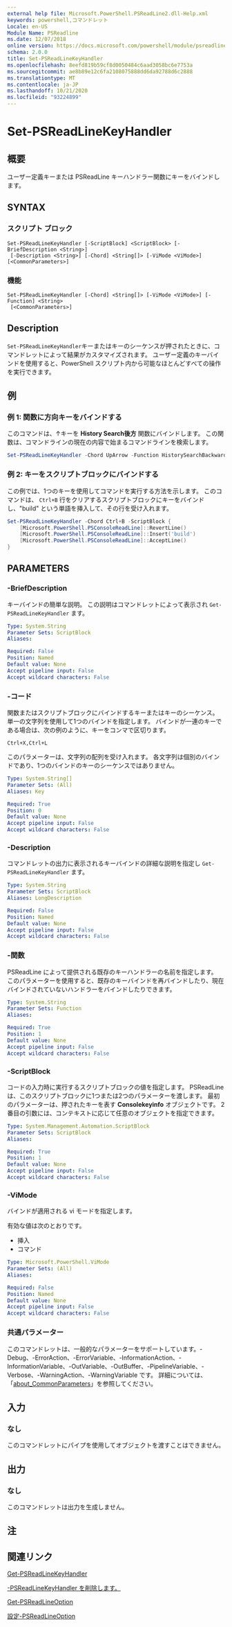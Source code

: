 ```yaml
---
external help file: Microsoft.PowerShell.PSReadLine2.dll-Help.xml
keywords: powershell,コマンドレット
Locale: en-US
Module Name: PSReadline
ms.date: 12/07/2018
online version: https://docs.microsoft.com/powershell/module/psreadline/set-psreadlinekeyhandler?view=powershell-5.1&WT.mc_id=ps-gethelp
schema: 2.0.0
title: Set-PSReadLineKeyHandler
ms.openlocfilehash: 8eefd819b59cf8d0050484c6aad3058bc6e7753a
ms.sourcegitcommit: ae8b89e12c6fa2108075888dd6da92788d6c2888
ms.translationtype: MT
ms.contentlocale: ja-JP
ms.lasthandoff: 10/21/2020
ms.locfileid: "93224899"
---
```

# Set-PSReadLineKeyHandler

## 概要
ユーザー定義キーまたは PSReadLine キーハンドラー関数にキーをバインドします。

## SYNTAX

### スクリプト ブロック

```
Set-PSReadLineKeyHandler [-ScriptBlock] <ScriptBlock> [-BriefDescription <String>]
 [-Description <String>] [-Chord] <String[]> [-ViMode <ViMode>] [<CommonParameters>]
```

### 機能

```
Set-PSReadLineKeyHandler [-Chord] <String[]> [-ViMode <ViMode>] [-Function] <String>
 [<CommonParameters>]
```

## Description

`Set-PSReadLineKeyHandler`キーまたはキーのシーケンスが押されたときに、コマンドレットによって結果がカスタマイズされます。 ユーザー定義のキーバインドを使用すると、PowerShell スクリプト内から可能なほとんどすべての操作を実行できます。

## 例

### 例 1: 関数に方向キーをバインドする

このコマンドは、↑キーを **History Search後方** 関数にバインドします。 この関数は、コマンドラインの現在の内容で始まるコマンドラインを検索します。

```powershell
Set-PSReadLineKeyHandler -Chord UpArrow -Function HistorySearchBackward
```

### 例 2: キーをスクリプトブロックにバインドする

この例では、1つのキーを使用してコマンドを実行する方法を示します。 このコマンドは、 `Ctrl+B` 行をクリアするスクリプトブロックにキーをバインドし、"build" という単語を挿入して、その行を受け入れます。

```powershell
Set-PSReadLineKeyHandler -Chord Ctrl+B -ScriptBlock {
    [Microsoft.PowerShell.PSConsoleReadLine]::RevertLine()
    [Microsoft.PowerShell.PSConsoleReadLine]::Insert('build')
    [Microsoft.PowerShell.PSConsoleReadLine]::AcceptLine()
}
```

## PARAMETERS

### -BriefDescription

キーバインドの簡単な説明。 この説明はコマンドレットによって表示され `Get-PSReadLineKeyHandler` ます。

```yaml
Type: System.String
Parameter Sets: ScriptBlock
Aliases:

Required: False
Position: Named
Default value: None
Accept pipeline input: False
Accept wildcard characters: False
```

### -コード

関数またはスクリプトブロックにバインドするキーまたはキーのシーケンス。 単一の文字列を使用して1つのバインドを指定します。 バインドが一連のキーである場合は、次の例のように、キーをコンマで区切ります。

`Ctrl+X,Ctrl+L`

このパラメーターは、文字列の配列を受け入れます。 各文字列は個別のバインドであり、1つのバインドのキーのシーケンスではありません。

```yaml
Type: System.String[]
Parameter Sets: (All)
Aliases: Key

Required: True
Position: 0
Default value: None
Accept pipeline input: False
Accept wildcard characters: False
```

### -Description

コマンドレットの出力に表示されるキーバインドの詳細な説明を指定し `Get-PSReadLineKeyHandler` ます。

```yaml
Type: System.String
Parameter Sets: ScriptBlock
Aliases: LongDescription

Required: False
Position: Named
Default value: None
Accept pipeline input: False
Accept wildcard characters: False
```

### -関数

PSReadLine によって提供される既存のキーハンドラーの名前を指定します。 このパラメーターを使用すると、既存のキーバインドを再バインドしたり、現在バインドされていないハンドラーをバインドしたりできます。

```yaml
Type: System.String
Parameter Sets: Function
Aliases:

Required: True
Position: 1
Default value: None
Accept pipeline input: False
Accept wildcard characters: False
```

### -ScriptBlock

コードの入力時に実行するスクリプトブロックの値を指定します。 PSReadLine は、このスクリプトブロックに1つまたは2つのパラメーターを渡します。 最初のパラメーターは、押されたキーを表す **Consolekeyinfo** オブジェクトです。 2番目の引数には、コンテキストに応じて任意のオブジェクトを指定できます。

```yaml
Type: System.Management.Automation.ScriptBlock
Parameter Sets: ScriptBlock
Aliases:

Required: True
Position: 1
Default value: None
Accept pipeline input: False
Accept wildcard characters: False
```

### -ViMode

バインドが適用される vi モードを指定します。

有効な値は次のとおりです。

- 挿入
- コマンド

```yaml
Type: Microsoft.PowerShell.ViMode
Parameter Sets: (All)
Aliases:

Required: False
Position: Named
Default value: None
Accept pipeline input: False
Accept wildcard characters: False
```

### 共通パラメーター

このコマンドレットは、一般的なパラメーターをサポートしています。-Debug、-ErrorAction、-ErrorVariable、-InformationAction、-InformationVariable、-OutVariable、-OutBuffer、-PipelineVariable、-Verbose、-WarningAction、-WarningVariable です。 詳細については、「[about_CommonParameters](https://go.microsoft.com/fwlink/?LinkID=113216)」を参照してください。

## 入力

### なし

このコマンドレットにパイプを使用してオブジェクトを渡すことはできません。

## 出力

### なし

このコマンドレットは出力を生成しません。

## 注

## 関連リンク

[Get-PSReadLineKeyHandler](Get-PSReadLineKeyHandler.md)

[-PSReadLineKeyHandler を削除します。](Remove-PSReadLineKeyHandler.md)

[Get-PSReadLineOption](Get-PSReadLineOption.md)

[設定-PSReadLineOption](Set-PSReadLineOption.md)
